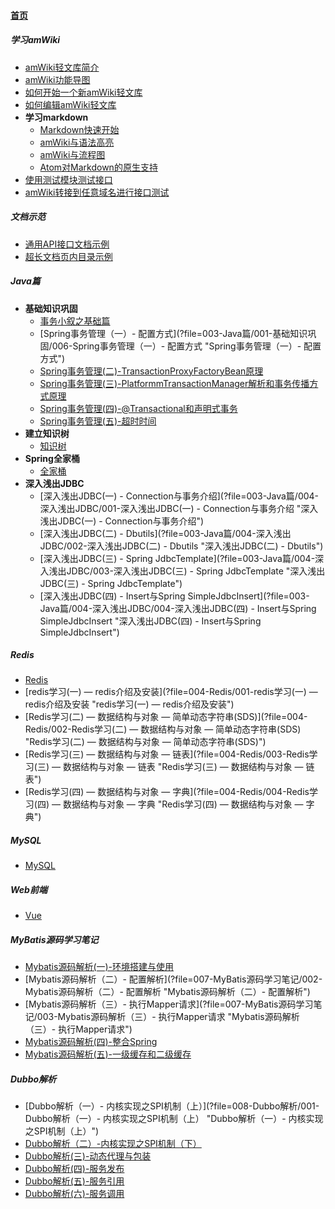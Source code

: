 
#### [首页](?file=home-首页)

##### 学习amWiki
- [amWiki轻文库简介](?file=001-学习amWiki/01-amWiki轻文库简介 "amWiki轻文库简介")
- [amWiki功能导图](?file=001-学习amWiki/02-amWiki功能导图 "amWiki功能导图")
- [如何开始一个新amWiki轻文库](?file=001-学习amWiki/03-如何开始一个新amWiki轻文库 "如何开始一个新amWiki轻文库")
- [如何编辑amWiki轻文库](?file=001-学习amWiki/04-如何编辑amWiki轻文库 "如何编辑amWiki轻文库")
- **学习markdown**
    - [Markdown快速开始](?file=001-学习amWiki/05-学习markdown/01-Markdown快速开始 "Markdown快速开始")
    - [amWiki与语法高亮](?file=001-学习amWiki/05-学习markdown/02-amWiki与语法高亮 "amWiki与语法高亮")
    - [amWiki与流程图](?file=001-学习amWiki/05-学习markdown/03-amWiki与流程图 "amWiki与流程图")
    - [Atom对Markdown的原生支持](?file=001-学习amWiki/05-学习markdown/05-Atom对Markdown的原生支持 "Atom对Markdown的原生支持")
- [使用测试模块测试接口](?file=001-学习amWiki/06-使用测试模块测试接口 "使用测试模块测试接口")
- [amWiki转接到任意域名进行接口测试](?file=001-学习amWiki/07-amWiki转接到任意域名进行接口测试 "amWiki转接到任意域名进行接口测试")

##### 文档示范
- [通用API接口文档示例](?file=002-文档示范/001-通用API接口文档示例 "通用API接口文档示例")
- [超长文档页内目录示例](?file=002-文档示范/002-超长文档页内目录示例 "超长文档页内目录示例")

##### Java篇
- **基础知识巩固**
    - [事务小叙之基础篇](?file=003-Java篇/001-基础知识巩固/005-事务小叙之基础篇 "事务小叙之基础篇")
    - [Spring事务管理（一）- 配置方式](?file=003-Java篇/001-基础知识巩固/006-Spring事务管理（一）- 配置方式 "Spring事务管理（一）- 配置方式")
    - [Spring事务管理&#40;二&#41;-TransactionProxyFactoryBean原理](?file=003-Java篇/001-基础知识巩固/007-Spring事务管理&#40;二&#41;-TransactionProxyFactoryBean原理 "Spring事务管理&#40;二&#41;-TransactionProxyFactoryBean原理")
    - [Spring事务管理&#40;三&#41;-PlatformmTransactionManager解析和事务传播方式原理](?file=003-Java篇/001-基础知识巩固/008-Spring事务管理&#40;三&#41;-PlatformmTransactionManager解析和事务传播方式原理 "Spring事务管理&#40;三&#41;-PlatformmTransactionManager解析和事务传播方式原理")
    - [Spring事务管理&#40;四&#41;-@Transactional和声明式事务](?file=003-Java篇/001-基础知识巩固/009-Spring事务管理&#40;四&#41;-@Transactional和声明式事务 "Spring事务管理&#40;四&#41;-@Transactional和声明式事务")
    - [Spring事务管理&#40;五&#41;-超时时间](?file=003-Java篇/001-基础知识巩固/010-Spring事务管理&#40;五&#41;-超时时间 "Spring事务管理&#40;五&#41;-超时时间")
- **建立知识树**
    - [知识树](?file=003-Java篇/002-建立知识树/00-知识树 "知识树")
- **Spring全家桶**
    - [全家桶](?file=003-Java篇/003-Spring全家桶/000-全家桶 "全家桶")
- **深入浅出JDBC**
    - [深入浅出JDBC&#40;一&#41; - Connection与事务介绍](?file=003-Java篇/004-深入浅出JDBC/001-深入浅出JDBC&#40;一&#41; - Connection与事务介绍 "深入浅出JDBC&#40;一&#41; - Connection与事务介绍")
    - [深入浅出JDBC&#40;二&#41; - Dbutils](?file=003-Java篇/004-深入浅出JDBC/002-深入浅出JDBC&#40;二&#41; - Dbutils "深入浅出JDBC&#40;二&#41; - Dbutils")
    - [深入浅出JDBC&#40;三&#41; - Spring JdbcTemplate](?file=003-Java篇/004-深入浅出JDBC/003-深入浅出JDBC&#40;三&#41; - Spring JdbcTemplate "深入浅出JDBC&#40;三&#41; - Spring JdbcTemplate")
    - [深入浅出JDBC&#40;四&#41; - Insert与Spring SimpleJdbcInsert](?file=003-Java篇/004-深入浅出JDBC/004-深入浅出JDBC&#40;四&#41; - Insert与Spring SimpleJdbcInsert "深入浅出JDBC&#40;四&#41; - Insert与Spring SimpleJdbcInsert")

##### Redis
- [Redis](?file=004-Redis/000-Redis "Redis")
- [redis学习&#40;一&#41; — redis介绍及安装](?file=004-Redis/001-redis学习&#40;一&#41; — redis介绍及安装 "redis学习&#40;一&#41; — redis介绍及安装")
- [Redis学习&#40;二&#41; — 数据结构与对象 — 简单动态字符串&#40;SDS&#41;](?file=004-Redis/002-Redis学习&#40;二&#41; — 数据结构与对象 — 简单动态字符串&#40;SDS&#41; "Redis学习&#40;二&#41; — 数据结构与对象 — 简单动态字符串&#40;SDS&#41;")
- [Redis学习&#40;三&#41; — 数据结构与对象 — 链表](?file=004-Redis/003-Redis学习&#40;三&#41; — 数据结构与对象 — 链表 "Redis学习&#40;三&#41; — 数据结构与对象 — 链表")
- [Redis学习&#40;四&#41; — 数据结构与对象 — 字典](?file=004-Redis/004-Redis学习&#40;四&#41; — 数据结构与对象 — 字典 "Redis学习&#40;四&#41; — 数据结构与对象 — 字典")

##### MySQL
- [MySQL](?file=005-MySQL/000-MySQL "MySQL")

##### Web前端
- [Vue](?file=006-Web前端/000-Vue "Vue")

##### MyBatis源码学习笔记
- [Mybatis源码解析&#40;一&#41;-环境搭建与使用](?file=007-MyBatis源码学习笔记/001-Mybatis源码解析&#40;一&#41;-环境搭建与使用 "Mybatis源码解析&#40;一&#41;-环境搭建与使用")
- [Mybatis源码解析（二）- 配置解析](?file=007-MyBatis源码学习笔记/002-Mybatis源码解析（二）- 配置解析 "Mybatis源码解析（二）- 配置解析")
- [Mybatis源码解析（三）- 执行Mapper请求](?file=007-MyBatis源码学习笔记/003-Mybatis源码解析（三）- 执行Mapper请求 "Mybatis源码解析（三）- 执行Mapper请求")
- [Mybatis源码解析&#40;四&#41;-整合Spring](?file=007-MyBatis源码学习笔记/004-Mybatis源码解析&#40;四&#41;-整合Spring "Mybatis源码解析&#40;四&#41;-整合Spring")
- [Mybatis源码解析&#40;五&#41;-一级缓存和二级缓存](?file=007-MyBatis源码学习笔记/005-Mybatis源码解析&#40;五&#41;-一级缓存和二级缓存 "Mybatis源码解析&#40;五&#41;-一级缓存和二级缓存")

##### Dubbo解析
- [Dubbo解析（一）- 内核实现之SPI机制（上）](?file=008-Dubbo解析/001-Dubbo解析（一）- 内核实现之SPI机制（上） "Dubbo解析（一）- 内核实现之SPI机制（上）")
- [Dubbo解析（二）-内核实现之SPI机制（下）](?file=008-Dubbo解析/002-Dubbo解析（二）-内核实现之SPI机制（下） "Dubbo解析（二）-内核实现之SPI机制（下）")
- [Dubbo解析&#40;三&#41;-动态代理与包装](?file=008-Dubbo解析/003-Dubbo解析&#40;三&#41;-动态代理与包装 "Dubbo解析&#40;三&#41;-动态代理与包装")
- [Dubbo解析&#40;四&#41;-服务发布](?file=008-Dubbo解析/004-Dubbo解析&#40;四&#41;-服务发布 "Dubbo解析&#40;四&#41;-服务发布")
- [Dubbo解析&#40;五&#41;-服务引用](?file=008-Dubbo解析/005-Dubbo解析&#40;五&#41;-服务引用 "Dubbo解析&#40;五&#41;-服务引用")
- [Dubbo解析&#40;六&#41;-服务调用](?file=008-Dubbo解析/006-Dubbo解析&#40;六&#41;-服务调用 "Dubbo解析&#40;六&#41;-服务调用")
